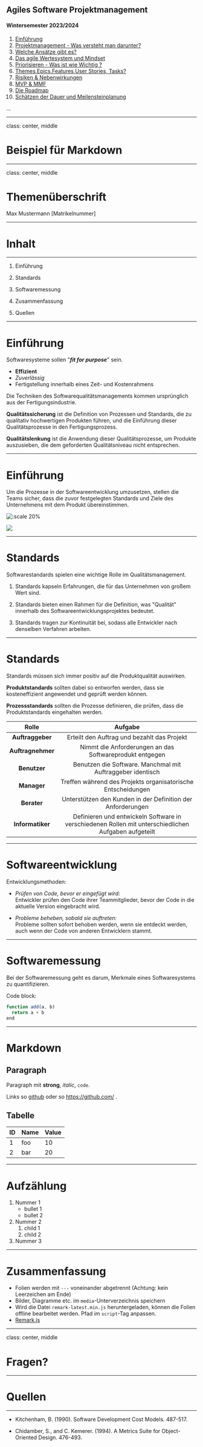 ## Agiles Software Projektmanagement

#### Wintersemester 2023/2024

1. [Einführung](?url=01.kapitel.md)
1. [Projektmanagement - Was versteht man darunter?](?url=02.kapitel.md)
1. [Welche Ansätze gibt es?](?url=03.kapitel.md)
1. [Das agile Wertesystem und Mindset](?url=04.kapitel.md)
1. [Priorisieren - Was ist wie Wichtig ?](?url=11.kapitel.md)
1. [Themes,Epics,Features,User Stories, Tasks?](?url=12.kapitel.md)
1. [Risiken & Nebenwirkungen](?url=13.kapitel.md)
1. [MVP & MMF](?url=14.kapitel.md)
1. [Die Roadmap](?url=15.kapitel.md)
1. [Schätzen der Dauer und Meilensteinplanung](?url=16.kapitel.md)

...

---
class: center, middle

# Beispiel für Markdown

---
class: center, middle

# Themenüberschrift

Max Mustermann [Matrikelnummer]

---
# Inhalt
***

1. Einführung

1. Standards

1. Softwaremessung

1. Zusammenfassung

1. Quellen

---

# Einführung

Softwaresysteme sollen "**_fit for purpose_**" sein.

- **Effizient**
- *Zuverlässig*
- Fertigstellung innerhalb eines Zeit- und Kostenrahmens

Die Techniken des Softwarequalitätsmanagements kommen ursprünglich aus der Fertigungsindustrie.

**Qualitätssicherung** ist die Definition von Prozessen und Standards, die zu qualitativ hochwertigen Produkten führen, und die Einführung dieser Qualitätsprozesse in den Fertigungsprozess.

**Qualitätslenkung** ist die Anwendung dieser Qualitätsprozesse, um Produkte auszusieben, die dem geforderten Qualitätsniveau nicht entsprechen.

---

# Einführung

Um die Prozesse in der Softwareentwicklung umzusetzen, stellen die Teams sicher, dass die zuvor festgelegten Standards und Ziele des Unternehmens mit dem Produkt übereinstimmen.

![:scale 20%](media/kapitel00/qm.png)

![](media/kapitel00/qm.png)

---

# Standards

Softwarestandards spielen eine wichtige Rolle im Qualitätsmanagement.

1. Standards kapseln Erfahrungen, die für das Unternehmen von großem Wert sind.

2. Standards bieten einen Rahmen für die Definition, was "Qualität" innerhalb des Softwareentwicklungsprojektes bedeutet.

3. Standards tragen zur Kontinuität bei, sodass alle Entwickler nach denselben Verfahren arbeiten.

---

# Standards

Standards müssen sich immer positiv auf die Produktqualität auswirken.

**Produktstandards** sollten dabei so entworfen werden, dass sie kosteneffizient angewendet und geprüft werden können.

**Prozessstandards** sollten die Prozesse definieren, die prüfen, dass die Produktstandards eingehalten werden.  

| Rolle | Aufgabe |
|:------:|:----------:|
| **Auftraggeber** | Erteilt den Auftrag und bezahlt das Projekt |
| **Auftragnehmer** | Nimmt die Anforderungen an das Softwareprodukt entgegen|
| **Benutzer** | Benutzen die Software. Manchmal mit Auftraggeber identisch |
| **Manager** | Treffen während des Projekts organisatorische Entscheidungen |
| **Berater** | Unterstützen den Kunden in der Definition der Anforderungen |
| **Informatiker** | Definieren und entwickeln Software in verschiedenen Rollen mit unterschiedlichen Aufgaben aufgeteilt|

---

# Softwareentwicklung

Entwicklungsmethoden:

- _Prüfen von Code, bevor er eingefügt wird:_  
  Entwickler prüfen den Code ihrer Teammitglieder, bevor der Code in die aktuelle Version eingebracht wird.

- _Probleme beheben, sobald sie auftreten:_  
  Probleme sollten sofort behoben werden, wenn sie entdeckt werden, auch wenn der Code von anderen Entwicklern stammt.

---

# Softwaremessung

Bei der Softwaremessung geht es darum, Merkmale eines Softwaresystems zu quantifizieren.

Code block:

```javascript
function add(a, b)
  return a + b
end
```

---
# Markdown

## Paragraph

Paragraph mit **strong**, *italic*, `code`.

Links so [github](https://github.com/) oder so https://github.com/ .

## Tabelle

|ID|Name|Value|
|--|----|-----|
| 1|foo |   10|
| 2|bar |   20|


---
# Aufzählung

1. Nummer 1
    - bullet 1
    - bullet 2
2. Nummer 2
    1. child 1
    2. child 2
3. Nummer 3

---

# Zusammenfassung

- Folien werden mit `---` voneinander abgetrennt (Achtung: kein Leerzeichen am Ende)
- Bilder, Diagramme etc. im `media`-Unterverzeichnis speichern
- Wird die Datei `remark-latest.min.js` heruntergeladen, können die Folien offline bearbeitet werden. Pfad im `script`-Tag anpassen.
- [Remark.js](https://remarkjs.com/)

---

class: center, middle

# Fragen?

---
# Quellen
***

- Kitchenham, B. (1990). Software Development Cost Models. 487-517.

- Chidamber, S., and C. Kemerer. (1994). A Metrics Suite for Object-Oriented Design. 476-493.
